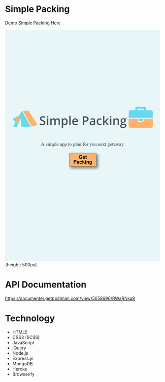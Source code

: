 # Simple Packing
[Demo Simple Packing Here](https://packing-planner.herokuapp.com/)

![Screenshots](docs/imgs/ss1.png){height: 500px}


# API Documentation
https://documenter.getpostman.com/view/5059696/RWaRNka9

# Technology

* HTML5
* CSS3 (SCSS)
* JavaScript
* jQuery
* Node.js
* Express.js
* MongoDB
* Heroku
* Browserify